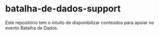 # batalha-de-dados-support
Este repositório tem o intuito de disponibilizar conteúdos para apoiar no evento Batalha de Dados.
